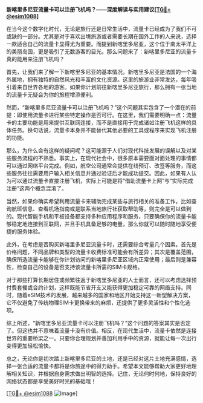 **新喀里多尼亚流量卡可以注册飞机吗？——深度解读与实用建议[[TG💪+ @esim1088](https://t.me/s/esim1088)]**

在当今这个数字化时代，无论是旅行还是日常生活中，流量卡已经成为了我们不可或缺的一部分。尤其是对于喜欢出境旅游或者需要长期在国外工作的人来说，选择一款适合自己的流量卡显得尤为重要。而提到新喀里多尼亚，这个位于南太平洋上的美丽岛国，更是吸引了无数游客的目光。那么问题来了：新喀里多尼亚的流量卡真的能用来注册飞机吗？

首先，让我们来了解一下新喀里多尼亚的基本情况。新喀里多尼亚是法国的一个海外属地，拥有独特的自然风光和丰富的文化资源。这里的旅游业非常发达，每年吸引着来自世界各地的游客。如果你计划前往新喀里多尼亚旅行，那么拥有一张当地的流量卡无疑会为你的旅程增添便利。

然而，“新喀里多尼亚流量卡可以注册飞机吗？”这个问题其实包含了一个潜在的前提：即使用流量卡进行某些特定操作是否可行。在这里，我们需要明确一点：流量卡的主要功能是用来提供互联网连接，而不是直接用于完成诸如注册飞机这样的具体任务。换句话说，流量卡本身并不能替代其他必要的工具或程序来实现飞机注册的功能。

那么，为什么会有这样的疑问呢？这可能源于人们对现代科技发展的误解以及对某些服务流程的不熟悉。事实上，在现代社会中，很多原本需要面对面处理的事情都可以通过网络平台完成。例如，航空公司通常会提供在线预订、改签等服务，而这些服务往往需要用户输入相关信息并通过验证后才能成功提交。因此，如果有人认为可以通过流量卡直接注册飞机，实际上可能是将“借助流量卡上网”与“实际完成注册”这两个概念混淆了。

当然，如果你确实希望利用流量卡来辅助完成某些与旅行相关的准备工作，比如查询航班信息、查看机场指南或是联系当地旅行社获取帮助等，则完全是可以做到的。现代智能手机和平板设备都支持多种应用程序和服务，只要确保你的流量卡能够稳定地连接到互联网，并且手机具备足够的电量，那么你就可以随时随地享受便捷的服务体验。

此外，在考虑是否购买新喀里多尼亚流量卡时，还需要综合考量几个因素。首先是价格问题，不同品牌和类型的流量卡收费标准可能会有所差异；其次是覆盖范围，确保所选流量卡能够在你计划访问的新喀里多尼亚区域内正常使用；最后则是兼容性，检查自己的设备是否支持该流量卡所需的SIM卡规格。

对于那些打算长期居住或频繁往返于新喀里多尼亚的人士而言，还可以考虑选择预付费套餐或合约计划，这样既能节省开支又能获得更加稳定可靠的网络支持。同时，随着eSIM技术的发展，越来越多的国家和地区开始支持这一新型解决方案，它不仅避免了传统物理SIM卡更换带来的麻烦，还提供了更多灵活性和个性化选项。

综上所述，“新喀里多尼亚流量卡可以注册飞机吗？”这个问题的答案其实是否定了。但这也并不意味着流量卡没有价值。相反，在现代生活中，流量卡依然是连接世界的重要桥梁之一。只要你合理规划并善加利用手中的资源，就能让每一次出行变得更加轻松愉快。

总之，无论你是初次踏上新喀里多尼亚的土地，还是已经对这片土地充满感情，选择一张合适的流量卡都将是你旅途中的得力助手。希望本文能够帮助大家更好地理解相关知识，并根据自身需求做出明智的选择。记住，无论何时何地，保持良好的网络状态都是享受美好时光的基础哦！

[[TG💪+ @esim1088](https://t.me/s/esim1088) ![Image](https://i.postimg.cc/4NQfJmqS/Snipaste-2025-05-13-00-14-12.png)]
